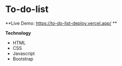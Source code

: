# To-do-list

**Live Demo: https://to-do-list-deploy.vercel.app/ **

**Technology**
- HTML
- CSS
- Javascript
- Bootstrap
